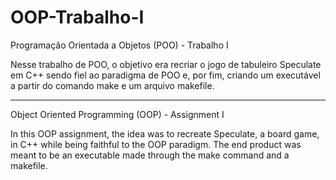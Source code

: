 # OOP-Trabalho-I

Programação Orientada a Objetos (POO) - Trabalho I

Nesse trabalho de POO, o objetivo era recriar o jogo de tabuleiro Speculate em C++ sendo fiel ao paradigma de POO e, por fim, criando um executável a partir do comando make e um arquivo makefile.

---------

Object Oriented Programming (OOP) - Assignment I

In this OOP assignment, the idea was to recreate Speculate, a board game, in C++ while being faithful to the OOP paradigm. The end product was meant to be an executable made through the make command and a makefile.
